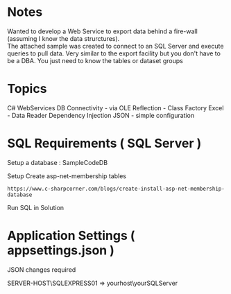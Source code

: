# Notes 
Wanted to develop a Web Service to export data behind a fire-wall (assuming I know the data strurctures).  
The attached sample was created to connect to an SQL Server and execute queries to pull data.  Very similar to the export facility but you don't have to be a DBA. 
You just need to know the tables or dataset groups

# Topics 

C#
WebServices
DB Connectivity - via OLE
Reflection - Class Factory
Excel - Data Reader
Dependency Injection
JSON - simple configuration

# SQL Requirements   ( SQL Server )

Setup a database : SampleCodeDB
	
Setup
	Create asp-net-membership tables
	
	https://www.c-sharpcorner.com/blogs/create-install-asp-net-membership-database
	
	
Run SQL in Solution

# Application Settings  ( appsettings.json )

JSON changes required

SERVER-HOST\\SQLEXPRESS01   =>  yourhost\\yourSQLServer